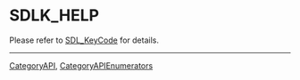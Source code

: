 # SDLK_HELP

Please refer to [SDL_KeyCode](SDL_KeyCode) for details.

----
[CategoryAPI](CategoryAPI), [CategoryAPIEnumerators](CategoryAPIEnumerators)

